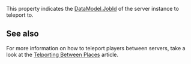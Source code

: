 This property indicates the [DataModel.JobId](https://developer.roblox.com/en-us/api-reference/property/DataModel/JobId) of the server instance to teleport to.

See also
--------

For more information on how to teleport players between servers, take a look at the [Telporting Between Places](../../../articles/Teleporting-Between-Places) article.